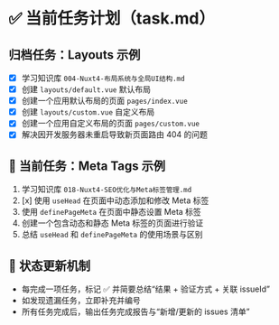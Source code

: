 # ✅ 当前任务计划（task.md）

## 归档任务：Layouts 示例

- [x] 学习知识库 `004-Nuxt4-布局系统与全局UI结构.md`
- [x] 创建 `layouts/default.vue` 默认布局
- [x] 创建一个应用默认布局的页面 `pages/index.vue`
- [x] 创建 `layouts/custom.vue` 自定义布局
- [x] 创建一个应用自定义布局的页面 `pages/custom.vue`
- [x] 解决因开发服务器未重启导致新页面路由 404 的问题

## 📌 当前任务：Meta Tags 示例

1.  学习知识库 `018-Nuxt4-SEO优化与Meta标签管理.md`
2.  [x] 使用 `useHead` 在页面中动态添加和修改 Meta 标签
3.  使用 `definePageMeta` 在页面中静态设置 Meta 标签
4.  创建一个包含动态和静态 Meta 标签的页面进行验证
5.  总结 `useHead` 和 `definePageMeta` 的使用场景与区别

## 🧾 状态更新机制
- 每完成一项任务，标记 ✅ 并简要总结“结果 + 验证方式 + 关联 issueId”
- 如发现遗漏任务，立即补充并编号
- 所有任务完成后，输出任务完成报告与“新增/更新的 issues 清单”